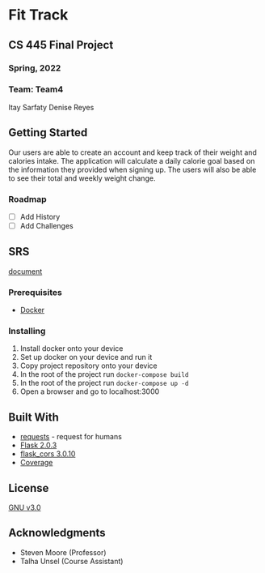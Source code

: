 
# Fit Track
## CS 445 Final Project
### Spring, 2022

### Team: Team4
Itay Sarfaty
Denise Reyes

## Getting Started
Our users are able to create an account and keep track of their weight and calories intake. The application will calculate a daily calorie goal based on the information they provided when signing up. The users will also be able to see their total and weekly weight change.

### Roadmap
- [ ] Add History
- [ ] Add Challenges  
  
## SRS
[document](https://docs.google.com/document/d/1JfnKAOamzZimHIJREgkQqjaCR8jhoAAT17GzaGSRaOw/edit?usp=sharing)
  
### Prerequisites
* [Docker](https://www.docker.com/)

### Installing
1. Install docker onto your device
2. Set up docker on your device and run it
3. Copy project repository onto your device
4. In the root of the project run `docker-compose build`
5. In the root of the project run `docker-compose up -d`
6. Open a browser and go to localhost:3000
  
## Built With
 * [requests](https://docs.python-requests.org/en/latest/user/quickstart/#make-a-request) - request for humans 
 * [Flask 2.0.3](https://flask.palletsprojects.com/en/2.1.x/)
 * [flask_cors 3.0.10](https://flask-cors.readthedocs.io/en/latest/)
 * [Coverage](https://flask.palletsprojects.com/en/2.1.x/)

## License
[GNU v3.0](https://choosealicense.com/licenses/gpl-3.0/#)

## Acknowledgments
* Steven Moore (Professor)
* Talha Unsel (Course Assistant)
